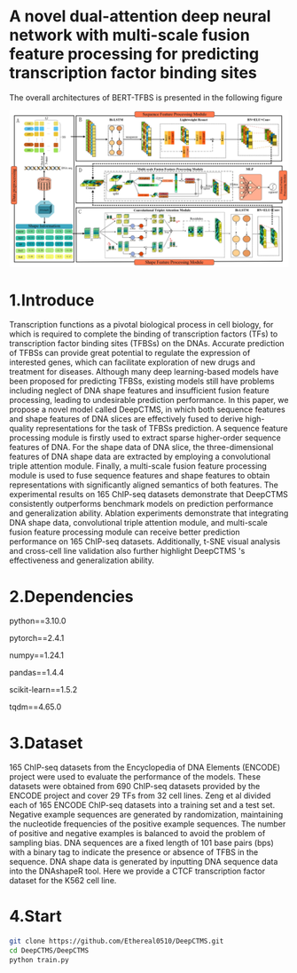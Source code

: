 # A novel dual-attention deep neural network with multi-scale fusion feature processing for predicting transcription factor binding sites

The overall architectures of BERT-TFBS is presented in the following figure

![DeepCTMS](https://github.com/Ethereal0510/DeepCTMS/blob/main/image/DeepCTMS.jpg)

# 1.Introduce

Transcription functions as a pivotal biological process in cell biology, for which is required to complete the binding of transcription factors (TFs) to transcription factor binding sites (TFBSs) on the DNAs. Accurate prediction of TFBSs can provide great potential to regulate the expression of interested genes, which can facilitate exploration of new drugs and treatment for diseases. Although many deep learning-based models have been proposed for predicting TFBSs, existing models still have problems including neglect of DNA shape features and insufficient fusion feature processing, leading to undesirable prediction performance. In this paper, we propose a novel model called DeepCTMS, in which both sequence features and shape features of DNA slices are effectively fused to derive high-quality representations for the task of TFBSs prediction. A sequence feature processing module is firstly used to extract sparse higher-order sequence features of DNA. For the shape data of DNA slice, the three-dimensional features of DNA shape data are extracted by employing a convolutional triple attention module. Finally, a multi-scale fusion feature processing module is used to fuse sequence features and shape features to obtain representations with significantly aligned semantics of both features. The experimental results on 165 ChIP-seq datasets demonstrate that DeepCTMS consistently outperforms benchmark models on prediction performance and generalization ability. Ablation experiments demonstrate that integrating DNA shape data, convolutional triple attention module, and multi-scale fusion feature processing module can receive better prediction performance on 165 ChIP-seq datasets. Additionally, t-SNE visual analysis and cross-cell line validation also further highlight DeepCTMS 's effectiveness and generalization ability.

# 2.Dependencies

python==3.10.0

pytorch==2.4.1

numpy==1.24.1

pandas==1.4.4

scikit-learn==1.5.2

tqdm==4.65.0

# 3.Dataset

165 ChIP-seq datasets from the Encyclopedia of DNA Elements (ENCODE) project were used to evaluate the performance of the models. These datasets were obtained from 690 ChIP-seq datasets provided by the ENCODE project and cover 29 TFs from 32 cell lines. Zeng et al divided each of 165 ENCODE ChIP-seq datasets into a training set and a test set. Negative example sequences are generated by randomization, maintaining the nucleotide frequencies of the positive example sequences. The number of positive and negative examples is balanced to avoid the problem of sampling bias. DNA sequences are a fixed length of 101 base pairs (bps) with a binary tag to indicate the presence or absence of TFBS in the sequence. DNA shape data is generated by inputting DNA sequence data into the DNAshapeR tool. Here we provide a CTCF transcription factor dataset for the K562 cell line.

# 4.Start

```bash
git clone https://github.com/Ethereal0510/DeepCTMS.git
cd DeepCTMS/DeepCTMS
python train.py
```

